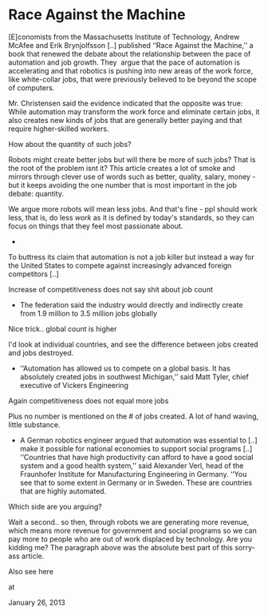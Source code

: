 # Race Against the Machine
[E]conomists from the Massachusetts Institute of Technology, Andrew McAfee and Erik Brynjolfsson [..] published ‘‘Race Against the Machine,’’ a book that renewed the debate about the relationship between the pace of automation and job growth. They  argue that the pace of automation is accelerating and that robotics is pushing into new areas of the work force, like white-collar jobs, that were previously believed to be beyond the scope of computers.

Mr. Christensen said the evidence indicated that the opposite was true: While automation may transform the work force and eliminate certain jobs, it also creates new kinds of jobs that are generally better paying and that require higher-skilled workers.

How about the quantity of such jobs?

Robots might create better jobs but will there be more of such jobs? That is the root of the problem  isnt it? This article creates a lot of smoke and mirrors through clever use of words such as better, quality, salary, money - but it keeps avoiding the one number that is most important in the job debate: quantity.

We argue more robots will mean less jobs. And that's fine - ppl should work less, that is, do less *work* as it is defined by today's standards, so they can focus on things that they feel most passionate about. 

* 

     
To buttress its claim that automation is not a job killer but instead a 
way for the United States to compete against increasingly advanced 
foreign competitors [..]

Increase of competitiveness does not say shit about job count

* The federation said the industry would directly and indirectly create from 1.9 million to 3.5 million jobs globally

Nice trick.. global count is higher

I'd look at individual countries, and see the difference between jobs created and jobs destroyed.

* ‘‘Automation has allowed us to compete on a global basis. It has absolutely created jobs in southwest Michigan,’’ said Matt Tyler, chief executive of Vickers Engineering

Again competitiveness does not equal more jobs

Plus no number is mentioned on the # of jobs created. A lot of hand waving, little substance.

* A German robotics engineer argued that automation was essential to 
[..] make it possible for national economies 
to support social programs [..] ‘‘Countries that have high productivity can afford to have a good social
 system and a good health system,’’ said Alexander Verl, head of the 
Fraunhofer Institute for Manufacturing Engineering in Germany. ‘‘You see
 that to some extent in Germany or in Sweden. These are countries that 
are highly automated.

Which side are you arguing? 

Wait a second.. so then, through robots we are generating more revenue, which means more revenue for government and social programs so we can pay more to people who are out of work displaced by technology. Are you kidding me? The paragraph above was the absolute best part of this sorry-ass article. 

Also see here







at

January 26, 2013















